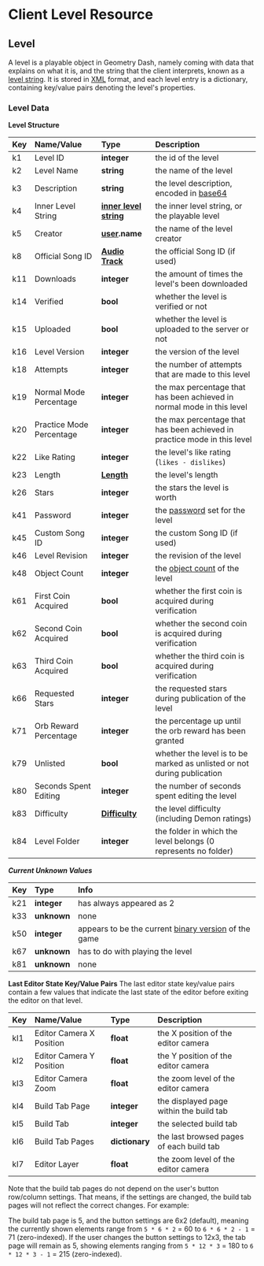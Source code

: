 # Client Level Resource

## Level
A level is a playable object in Geometry Dash, namely coming with data that explains on what it is, and the string that the client interprets, known as a [level string](#). It is stored in [XML](https://en.wikipedia.org/wiki/XML) format, and each level entry is a dictionary, containing key/value pairs denoting the level's properties.

### Level Data
**Level Structure**

| Key | Name/Value               | Type                                            | Description                                                                      |
|:----|:-------------------------|:------------------------------------------------|:---------------------------------------------------------------------------------|
| k1  | Level ID                 | **integer**                                     | the id of the level                                                              |
| k2  | Level Name               | **string**                                      | the name of the level                                                            |
| k3  | Description              | **string**                                      | the level description, encoded in [base64](https://en.wikipedia.org/wiki/Base64) |
| k4  | Inner Level String       | **[inner level string](inner-level-string.md)** | the inner level string, or the playable level                                    |
| k5  | Creator                  | **[user](./user.md).name**                      | the name of the level creator                                                    |
| k8  | Official Song ID         | **[Audio Track](/reference?id=audio-track)**    | the official Song ID (if used)                                                   |
| k11 | Downloads                | **integer**                                     | the amount of times the level's been downloaded                                  |
| k14 | Verified                 | **bool**                                        | whether the level is verified or not                                             |
| k15 | Uploaded                 | **bool**                                        | whether the level is uploaded to the server or not                               |
| k16 | Level Version            | **integer**                                     | the version of the level                                                         |
| k18 | Attempts                 | **integer**                                     | the number of attempts that are made to this level                               |
| k19 | Normal Mode Percentage   | **integer**                                     | the max percentage that has been achieved in normal mode in this level           |
| k20 | Practice Mode Percentage | **integer**                                     | the max percentage that has been achieved in practice mode in this level         |
| k22 | Like Rating              | **integer**                                     | the level's like rating (`likes - dislikes`)                                     |
| k23 | Length                   | **[Length](enumerations.md)**                   | the level's length                                                               |
| k26 | Stars                    | **integer**                                     | the stars the level is worth                                                     |
| k41 | Password                 | **integer**                                     | the [password]() <!-- local gamesave password topic link --> set for the level   |
| k45 | Custom Song ID           | **integer**                                     | the custom Song ID (if used)                                                     |
| k46 | Level Revision           | **integer**                                     | the revision of the level                                                        |
| k48 | Object Count             | **integer**                                     | the [object count]() of the level                                                |
| k61 | First Coin Acquired      | **bool**                                        | whether the first coin is acquired during verification                           |
| k62 | Second Coin Acquired     | **bool**                                        | whether the second coin is acquired during verification                          |
| k63 | Third Coin Acquired      | **bool**                                        | whether the third coin is acquired during verification                           |
| k66 | Requested Stars          | **integer**                                     | the requested stars during publication of the level                              |
| k71 | Orb Reward Percentage    | **integer**                                     | the percentage up until the orb reward has been granted                          |
| k79 | Unlisted                 | **bool**                                        | whether the level is to be marked as unlisted or not during publication          |
| k80 | Seconds Spent Editing    | **integer**                                     | the number of seconds spent editing the level                                    |
| k83 | Difficulty               | **[Difficulty](enumerations.md)**               | the level difficulty (including Demon ratings)                                   |
| k84 | Level Folder             | **integer**                                     | the folder in which the level belongs (0 represents no folder)                   |

***Current Unknown Values***

| Key | Type        | Info                                                     |
|:----|:------------|:---------------------------------------------------------|
| k21 | **integer** | has always appeared as 2                                 |
| k33 | **unknown** | none                                                     |
| k50 | **integer** | appears to be the current [binary version]() of the game |
| k67 | **unknown** | has to do with playing the level                         |
| k81 | **unknown** | none                                                     |

**Last Editor State Key/Value Pairs**
The last editor state key/value pairs contain a few values that indicate the last state of the editor before exiting the editor on that level.

| Key | Name/Value               | Type           | Description                              |
|:----|:-------------------------|:---------------|:-----------------------------------------|
| kI1 | Editor Camera X Position | **float**      | the X position of the editor camera      |
| kI2 | Editor Camera Y Position | **float**      | the Y position of the editor camera      |
| kI3 | Editor Camera Zoom       | **float**      | the zoom level of the editor camera      |
| kI4 | Build Tab Page           | **integer**    | the displayed page within the build tab  |
| kI5 | Build Tab                | **integer**    | the selected build tab                   |
| kI6 | Build Tab Pages          | **dictionary** | the last browsed pages of each build tab |
| kI7 | Editor Layer             | **float**      | the zoom level of the editor camera      |

Note that the build tab pages do not depend on the user's button row/column settings. That means, if the settings are changed, the build tab pages will not reflect the correct changes. For example:

The build tab page is 5, and the button settings are 6x2 (default), meaning the currently shown elements range from `5 * 6 * 2` = 60 to `6 * 6 * 2 - 1` = 71 (zero-indexed). If the user changes the button settings to 12x3, the tab page will remain as 5, showing elements ranging from `5 * 12 * 3` = 180 to `6 * 12 * 3 - 1` = 215 (zero-indexed).
